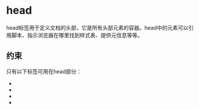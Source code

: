 # head

head标签用于定义文档的头部，它是所有头部元素的容器。head中的元素可以引用脚本、指示浏览器在哪里找到样式表、提供元信息等等。

## 约束

只有以下标签可用在head部分：
- <base>
- <link>
- <meta>
- <script>
- <style>
- <title>（必须）

必须在<html>标签中。

对称标签。
